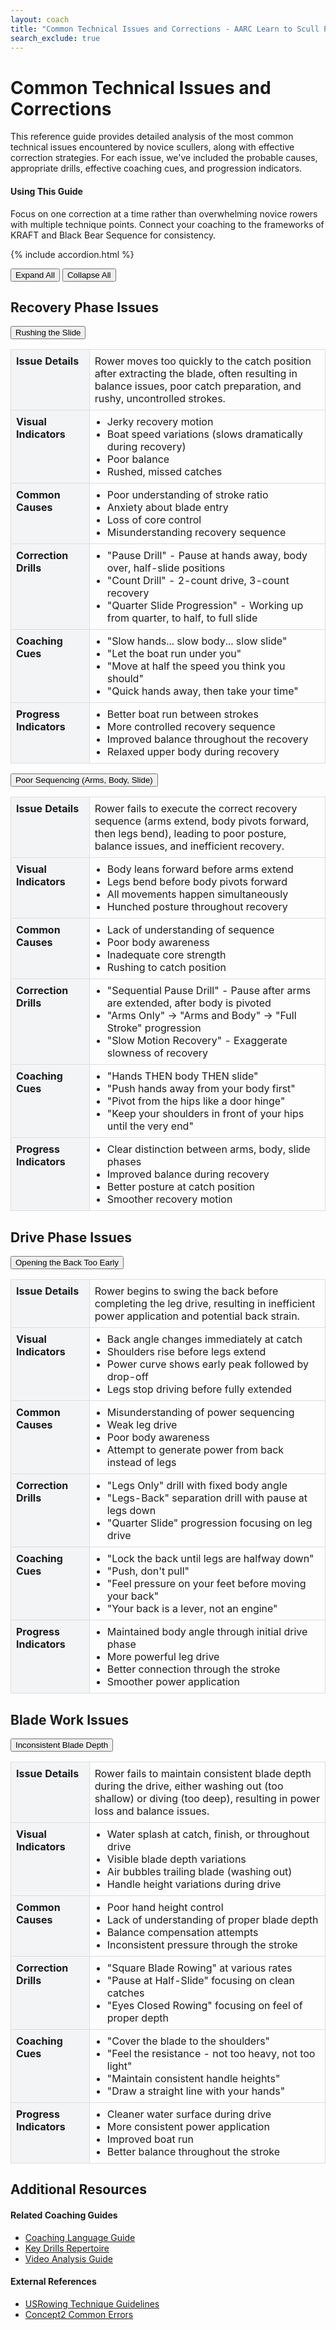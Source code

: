```yaml
---
layout: coach
title: "Common Technical Issues and Corrections - AARC Learn to Scull Program"
search_exclude: true
---
```


# Common Technical Issues and Corrections

This reference guide provides detailed analysis of the most common technical issues encountered by novice scullers, along with effective correction strategies. For each issue, we've included the probable causes, appropriate drills, effective coaching cues, and progression indicators.

<div class="info-box tip">
  <h4>Using This Guide</h4>
  <p>Focus on one correction at a time rather than overwhelming novice rowers with multiple technique points. Connect your coaching to the frameworks of KRAFT and Black Bear Sequence for consistency.</p>
</div>

{% include accordion.html %}

<div class="accordion-controls">
  <button id="expand-all">Expand All</button>
  <button id="collapse-all">Collapse All</button>
</div>

## Recovery Phase Issues

<div class="accordion-section">
  <button class="accordion-toggle">Rushing the Slide</button>
  <div class="accordion-content">
    <div class="accordion-content-inner">
      <table>
        <tr>
          <th>Issue Details</th>
          <td>Rower moves too quickly to the catch position after extracting the blade, often resulting in balance issues, poor catch preparation, and rushy, uncontrolled strokes.</td>
        </tr>
        <tr>
          <th>Visual Indicators</th>
          <td>
            <ul>
              <li>Jerky recovery motion</li>
              <li>Boat speed variations (slows dramatically during recovery)</li>
              <li>Poor balance</li>
              <li>Rushed, missed catches</li>
            </ul>
          </td>
        </tr>
        <tr>
          <th>Common Causes</th>
          <td>
            <ul>
              <li>Poor understanding of stroke ratio</li>
              <li>Anxiety about blade entry</li>
              <li>Loss of core control</li>
              <li>Misunderstanding recovery sequence</li>
            </ul>
          </td>
        </tr>
        <tr>
          <th>Correction Drills</th>
          <td>
            <ul>
              <li>"Pause Drill" - Pause at hands away, body over, half-slide positions</li>
              <li>"Count Drill" - 2-count drive, 3-count recovery</li>
              <li>"Quarter Slide Progression" - Working up from quarter, to half, to full slide</li>
            </ul>
          </td>
        </tr>
        <tr>
          <th>Coaching Cues</th>
          <td>
            <ul>
              <li>"Slow hands... slow body... slow slide"</li>
              <li>"Let the boat run under you"</li>
              <li>"Move at half the speed you think you should"</li>
              <li>"Quick hands away, then take your time"</li>
            </ul>
          </td>
        </tr>
        <tr>
          <th>Progress Indicators</th>
          <td>
            <ul>
              <li>Better boat run between strokes</li>
              <li>More controlled recovery sequence</li>
              <li>Improved balance throughout the recovery</li>
              <li>Relaxed upper body during recovery</li>
            </ul>
          </td>
        </tr>
      </table>
    </div>
  </div>
</div>

<div class="accordion-section">
  <button class="accordion-toggle">Poor Sequencing (Arms, Body, Slide)</button>
  <div class="accordion-content">
    <div class="accordion-content-inner">
      <table>
        <tr>
          <th>Issue Details</th>
          <td>Rower fails to execute the correct recovery sequence (arms extend, body pivots forward, then legs bend), leading to poor posture, balance issues, and inefficient recovery.</td>
        </tr>
        <tr>
          <th>Visual Indicators</th>
          <td>
            <ul>
              <li>Body leans forward before arms extend</li>
              <li>Legs bend before body pivots forward</li>
              <li>All movements happen simultaneously</li>
              <li>Hunched posture throughout recovery</li>
            </ul>
          </td>
        </tr>
        <tr>
          <th>Common Causes</th>
          <td>
            <ul>
              <li>Lack of understanding of sequence</li>
              <li>Poor body awareness</li>
              <li>Inadequate core strength</li>
              <li>Rushing to catch position</li>
            </ul>
          </td>
        </tr>
        <tr>
          <th>Correction Drills</th>
          <td>
            <ul>
              <li>"Sequential Pause Drill" - Pause after arms are extended, after body is pivoted</li>
              <li>"Arms Only" -> "Arms and Body" -> "Full Stroke" progression</li>
              <li>"Slow Motion Recovery" - Exaggerate slowness of recovery</li>
            </ul>
          </td>
        </tr>
        <tr>
          <th>Coaching Cues</th>
          <td>
            <ul>
              <li>"Hands THEN body THEN slide"</li>
              <li>"Push hands away from your body first"</li>
              <li>"Pivot from the hips like a door hinge"</li>
              <li>"Keep your shoulders in front of your hips until the very end"</li>
            </ul>
          </td>
        </tr>
        <tr>
          <th>Progress Indicators</th>
          <td>
            <ul>
              <li>Clear distinction between arms, body, slide phases</li>
              <li>Improved balance during recovery</li>
              <li>Better posture at catch position</li>
              <li>Smoother recovery motion</li>
            </ul>
          </td>
        </tr>
      </table>
    </div>
  </div>
</div>

## Drive Phase Issues

<div class="accordion-section">
  <button class="accordion-toggle">Opening the Back Too Early</button>
  <div class="accordion-content">
    <div class="accordion-content-inner">
      <table>
        <tr>
          <th>Issue Details</th>
          <td>Rower begins to swing the back before completing the leg drive, resulting in inefficient power application and potential back strain.</td>
        </tr>
        <tr>
          <th>Visual Indicators</th>
          <td>
            <ul>
              <li>Back angle changes immediately at catch</li>
              <li>Shoulders rise before legs extend</li>
              <li>Power curve shows early peak followed by drop-off</li>
              <li>Legs stop driving before fully extended</li>
            </ul>
          </td>
        </tr>
        <tr>
          <th>Common Causes</th>
          <td>
            <ul>
              <li>Misunderstanding of power sequencing</li>
              <li>Weak leg drive</li>
              <li>Poor body awareness</li>
              <li>Attempt to generate power from back instead of legs</li>
            </ul>
          </td>
        </tr>
        <tr>
          <th>Correction Drills</th>
          <td>
            <ul>
              <li>"Legs Only" drill with fixed body angle</li>
              <li>"Legs-Back" separation drill with pause at legs down</li>
              <li>"Quarter Slide" progression focusing on leg drive</li>
            </ul>
          </td>
        </tr>
        <tr>
          <th>Coaching Cues</th>
          <td>
            <ul>
              <li>"Lock the back until legs are halfway down"</li>
              <li>"Push, don't pull"</li>
              <li>"Feel pressure on your feet before moving your back"</li>
              <li>"Your back is a lever, not an engine"</li>
            </ul>
          </td>
        </tr>
        <tr>
          <th>Progress Indicators</th>
          <td>
            <ul>
              <li>Maintained body angle through initial drive phase</li>
              <li>More powerful leg drive</li>
              <li>Better connection through the stroke</li>
              <li>Smoother power application</li>
            </ul>
          </td>
        </tr>
      </table>
    </div>
  </div>
</div>

## Blade Work Issues

<div class="accordion-section">
  <button class="accordion-toggle">Inconsistent Blade Depth</button>
  <div class="accordion-content">
    <div class="accordion-content-inner">
      <table>
        <tr>
          <th>Issue Details</th>
          <td>Rower fails to maintain consistent blade depth during the drive, either washing out (too shallow) or diving (too deep), resulting in power loss and balance issues.</td>
        </tr>
        <tr>
          <th>Visual Indicators</th>
          <td>
            <ul>
              <li>Water splash at catch, finish, or throughout drive</li>
              <li>Visible blade depth variations</li>
              <li>Air bubbles trailing blade (washing out)</li>
              <li>Handle height variations during drive</li>
            </ul>
          </td>
        </tr>
        <tr>
          <th>Common Causes</th>
          <td>
            <ul>
              <li>Poor hand height control</li>
              <li>Lack of understanding of proper blade depth</li>
              <li>Balance compensation attempts</li>
              <li>Inconsistent pressure through the stroke</li>
            </ul>
          </td>
        </tr>
        <tr>
          <th>Correction Drills</th>
          <td>
            <ul>
              <li>"Square Blade Rowing" at various rates</li>
              <li>"Pause at Half-Slide" focusing on clean catches</li>
              <li>"Eyes Closed Rowing" focusing on feel of proper depth</li>
            </ul>
          </td>
        </tr>
        <tr>
          <th>Coaching Cues</th>
          <td>
            <ul>
              <li>"Cover the blade to the shoulders"</li>
              <li>"Feel the resistance - not too heavy, not too light"</li>
              <li>"Maintain consistent handle heights"</li>
              <li>"Draw a straight line with your hands"</li>
            </ul>
          </td>
        </tr>
        <tr>
          <th>Progress Indicators</th>
          <td>
            <ul>
              <li>Cleaner water surface during drive</li>
              <li>More consistent power application</li>
              <li>Improved boat run</li>
              <li>Better balance throughout the stroke</li>
            </ul>
          </td>
        </tr>
      </table>
    </div>
  </div>
</div>

## Additional Resources

<div class="resource-links mt-4">
  <div class="two-col-grid">
    <div>
      <h4>Related Coaching Guides</h4>
      <ul>
        <li><a href="{{ site.baseurl }}/for-coaches/technical-coaching/coaching-language.html">Coaching Language Guide</a></li>
        <li><a href="{{ site.baseurl }}/for-coaches/technical-coaching/drills-library.html">Key Drills Repertoire</a></li>
        <li><a href="{{ site.baseurl }}/for-coaches/technical-coaching/video-analysis.html">Video Analysis Guide</a></li>
      </ul>
    </div>
    <div>
      <h4>External References</h4>
      <ul>
        <li><a href="https://usrowing.org/sports/2016/6/1/1090_132107340485772614.aspx" target="_blank">USRowing Technique Guidelines</a></li>
        <li><a href="https://www.concept2.com/indoor-rowers/training/tips-and-general-info/common-errors" target="_blank">Concept2 Common Errors</a></li>
      </ul>
    </div>
  </div>
</div>

<style>
  .accordion-content-inner table {
    width: 100%;
    border-collapse: collapse;
    margin-bottom: 1rem;
  }
  
  .accordion-content-inner th {
    width: 25%;
    text-align: left;
    vertical-align: top;
    padding: 0.5rem;
    background-color: #f3f4f5;
    border: 1px solid #ddd;
  }
  
  .accordion-content-inner td {
    width: 75%;
    padding: 0.5rem;
    border: 1px solid #ddd;
  }
  
  .accordion-content-inner ul {
    margin: 0;
    padding-left: 1.25rem;
  }
</style>
